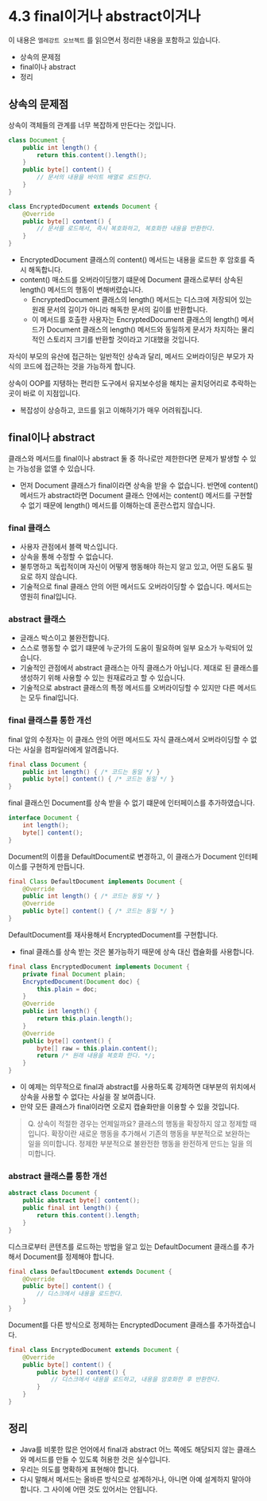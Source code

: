 # 4.3 final이거나 abstract이거나

이 내용은 `엘레강트 오브젝트` 를 읽으면서 정리한 내용을 포함하고 있습니다.

- 상속의 문제점
- final이나 abstract
- 정리

## 상속의 문제점

상속이 객체들의 관계를 너무 복잡하게 만든다는 것입니다.

```java
class Document {
    public int length() {
        return this.content().length();
    }
    public byte[] content() {
        // 문서의 내용을 바이트 배열로 로드한다.
    }
}
```

```java
class EncryptedDocument extends Document {
    @Override
    public byte[] content() {
        // 문서를 로드해서, 즉시 복호화하고, 복호화한 내용을 반환한다.
    }
}
```

- EncryptedDocument 클래스의 content() 메서드는 내용을 로드한 후 암호를 즉시 해독합니다.
- content() 매소드를 오버라이딩했기 떄문에 Document 클래스로부터 상속된 length() 메서드의 행동이 변해버렸습니다.
  - EncryptedDocument 클래스의 length() 메서드는 디스크에 저장되어 있는 원래 문서의 길이가 아니라 해독한 문서의 길이를 반환합니다.
  - 이 메서드를 호출한 사용자는 EncryptedDocument 클래스의 length() 메서드가 Document 클래스의 length() 메서드와 동일하게 문서가 차지하는 물리적인 스토리지 크기를 반환할 것이라고 기대했을 것입니다.

자식이 부모의 유산에 접근하는 일반적인 상속과 달리, 메서드 오버라이딩은 부모가 자식의 코드에 접근하는 것을 가능하게 합니다.

상속이 OOP를 지탱하는 편리한 도구에서 유지보수성을 해치는 골치덩어리로 추락하는 곳이 바로 이 지점입니다.

- 복잡성이 상승하고, 코드를 읽고 이해하기가 매우 어려워집니다.

## final이나 abstract

클래스와 메서드를 final이나 abstract 둘 중 하나로만 제한한다면 문제가 발생할 수 있는 가능성을 없앨 수 있습니다. 

- 먼저 Document 클래스가 final이라면 상속을 받을 수 없습니다. 반면에 content() 메서드가 abstract라면 Document 클래스 안에서는 content() 메서드를 구현할 수 없기 때문에 length() 메서드를 이해하는데 혼란스럽지 않습니다.

### final 클래스

- 사용자 관점에서 블랙 박스입니다.
- 상속을 통해 수정할 수 없습니다. 
- 불투명하고 독립적이며 자신이 어떻게 행동해야 하는지 알고 있고, 어떤 도움도 필요로 하지 않습니다. 
- 기술적으로 final 클래스 안의 어떤 메서드도 오버라이딩할 수 없습니다. 메서드는 영원히 final입니다.

### abstract 클래스

- 글래스 박스이고 불완전합니다. 
- 스스로 행동할 수 없기 떄문에 누군가의 도움이 필요하며 일부 요소가 누락되어 있습니다. 
- 기술적인 관점에서 abstract 클래스는 아직 클래스가 아닙니다. 제대로 된 클래스를 생성하기 위해 사용할 수 있는 원재료라고 할 수 있습니다. 
- 기술적으로 abstract 클래스의 특정 메서드를 오버라이딩할 수 있지만 다른 메서드는 모두 final입니다.

### final 클래스를 통한 개선

final 앞의 수정자는 이 클래스 안의 어떤 메서드도 자식 클래스에서 오버라이딩할 수 없다는 사실을 컴파일러에게 알려줍니다.

```java
final class Document {
    public int length() { /* 코드는 동일 */ }
    public byte[] content() { /* 코드는 동일 */ }
}
```

final 클래스인 Document를 상속 받을 수 없기 떄문에 인터페이스를 추가하였습니다.

```java
interface Document {
    int length();
    byte[] content();
}
```

Document의 이름을 DefaultDocument로 변경하고, 이 클래스가 Document 인터페이스를 구현하게 만듭니다.

```java
final Class DefaultDocument implements Document {
    @Override
    public int length() { /* 코드는 동일 */ }
    @Override
    public byte[] content() { /* 코드는 동일 */ }
}
```

DefaultDocument를 재사용해서 EncryptedDocument를 구현합니다.

- final 클래스를 상속 받는 것은 불가능하기 때문에 상속 대신 캡슐화를 사용합니다.

```java
final class EncryptedDocument implements Document {
    private final Document plain;
    EncryptedDocument(Document doc) {
        this.plain = doc;
    }
    @Override
    public int length() {
        return this.plain.length();
    }
    @Override
    public byte[] content() {
        byte[] raw = this.plain.content();
        return /* 원래 내용을 복호화 한다. */;
    }
}
```

- 이 예제는 의무적으로 final과 abstract를 사용하도록 강제하면 대부분의 위치에서 상속을 사용할 수 없다는 사실을 잘 보여줍니다. 
- 만약 모든 클래스가 final이라면 오로지 캡슐화만을 이용할 수 있을 것입니다.

> Q. 상속이 적절한 경우는 언제일까요?
> 클래스의 행동을 확장하지 않고 정제할 때입니다. 확장이란 새로운 행동을 추가해서 기존의 행동을 부분적으로 보완하는 일을 의미합니다. 
> 정제한 부분적으로 불완전한 행동을 완전하게 만드는 일을 의미합니다.

### abstract 클래스를 통한 개선

```java
abstract class Document {
    public abstract byte[] content();
    public final int length() {
        return this.content().length;
    }
}
```

디스크로부터 콘텐츠를 로드하는 방법을 알고 있는 DefaultDocument 클래스를 추가해서 Document를 정제해야 합니다.

```java
final class DefaultDocument extends Document {
    @Override
    public byte[] content() {
        // 디스크에서 내용을 로드한다.
    }
}
```

Document를 다른 방식으로 정제하는 EncryptedDocument 클래스를 추가하겠습니다.

```java
final class EncryptedDocument extends Document {
    @Override
    public byte[] content() {
        public byte[] content() {
            // 디스크에서 내용을 로드하고, 내용을 암호화한 후 반환한다.
        }
    }
}
```

## 정리

- Java를 비롯한 많은 언어에서 final과 abstract 어느 쪽에도 해당되지 않는 클래스와 메서드를 만들 수 있도록 허용한 것은 실수입니다.
- 우리는 의도를 명확하게 표현해야 합니다. 
- 다시 말해서 메서드는 올바른 방식으로 설계하거나, 아니면 아예 설계하지 말아야 합니다. 그 사이에 어떤 것도 있어서는 안됩니다.